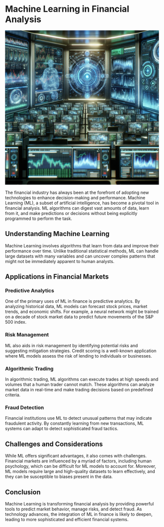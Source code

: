 # Machine Learning in Financial Analysis

![Machine Learning and Financial Graphs](https://raw.githubusercontent.com/Kanakjr/100-days-of-AI-Writing/main/images/Machine-Learning-in-Financial-Analysis.png)

The financial industry has always been at the forefront of adopting new technologies to enhance decision-making and performance. Machine Learning (ML), a subset of artificial intelligence, has become a pivotal tool in financial analysis. ML algorithms can digest vast amounts of data, learn from it, and make predictions or decisions without being explicitly programmed to perform the task.

## Understanding Machine Learning

Machine Learning involves algorithms that learn from data and improve their performance over time. Unlike traditional statistical methods, ML can handle large datasets with many variables and can uncover complex patterns that might not be immediately apparent to human analysts.

## Applications in Financial Markets

### Predictive Analytics

One of the primary uses of ML in finance is predictive analytics. By analyzing historical data, ML models can forecast stock prices, market trends, and economic shifts. For example, a neural network might be trained on a decade of stock market data to predict future movements of the S&P 500 index.

### Risk Management

ML also aids in risk management by identifying potential risks and suggesting mitigation strategies. Credit scoring is a well-known application where ML models assess the risk of lending to individuals or businesses.

### Algorithmic Trading

In algorithmic trading, ML algorithms can execute trades at high speeds and volumes that a human trader cannot match. These algorithms can analyze market data in real-time and make trading decisions based on predefined criteria.

### Fraud Detection

Financial institutions use ML to detect unusual patterns that may indicate fraudulent activity. By constantly learning from new transactions, ML systems can adapt to detect sophisticated fraud tactics.

## Challenges and Considerations

While ML offers significant advantages, it also comes with challenges. Financial markets are influenced by a myriad of factors, including human psychology, which can be difficult for ML models to account for. Moreover, ML models require large and high-quality datasets to learn effectively, and they can be susceptible to biases present in the data.

## Conclusion

Machine Learning is transforming financial analysis by providing powerful tools to predict market behavior, manage risks, and detect fraud. As technology advances, the integration of ML in finance is likely to deepen, leading to more sophisticated and efficient financial systems.

